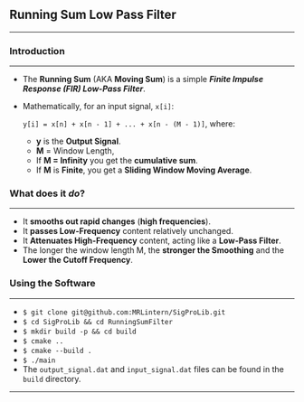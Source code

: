 ## Running Sum Low Pass Filter
---

### Introduction
---
* The __Running Sum__ (AKA __Moving Sum__) is a simple ___Finite Impulse Response (FIR) Low-Pass Filter___.
* Mathematically, for an input signal, `x[i]`:

    `y[i] = x[n] + x[n - 1] + ... + x[n - (M - 1)]`, where:
    * __y__ is the __Output Signal__.
    * __M__ = Window Length,
    * If __M = Infinity__ you get the __cumulative sum__.
    * If __M__ is __Finite__, you get a __Sliding Window Moving Average__.
 
### What does it ___do___?
---
* It __smooths out rapid changes__ (__high frequencies__).
* It __passes Low-Frequency__ content relatively unchanged.
* It __Attenuates High-Frequency__ content, acting like a __Low-Pass Filter__.
* The longer the window length M, the __stronger the Smoothing__ and the __Lower the Cutoff Frequency__.

### Using the Software
---
* `$ git clone git@github.com:MRLintern/SigProLib.git`
* `$ cd SigProLib && cd RunningSumFilter`
* `$ mkdir build -p && cd build`
* `$ cmake ..`
* `$ cmake --build .`
* `$ ./main`
* The `output_signal.dat` and `input_signal.dat` files can be found in the `build` directory.
---

